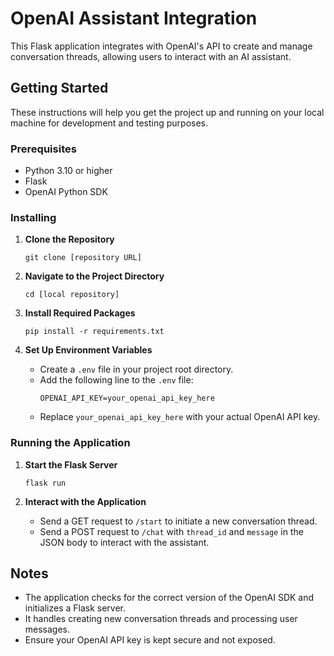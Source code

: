 

# OpenAI Assistant Integration

This Flask application integrates with OpenAI's API to create and manage conversation threads, allowing users to interact with an AI assistant.

## Getting Started

These instructions will help you get the project up and running on your local machine for development and testing purposes.

### Prerequisites

- Python 3.10 or higher
- Flask
- OpenAI Python SDK

### Installing

1. **Clone the Repository**
   ```
   git clone [repository URL]
   ```

2. **Navigate to the Project Directory**
   ```
   cd [local repository]
   ```

3. **Install Required Packages**
   ```
   pip install -r requirements.txt
   ```

4. **Set Up Environment Variables**
   - Create a `.env` file in your project root directory.
   - Add the following line to the `.env` file:
     ```
     OPENAI_API_KEY=your_openai_api_key_here
     ```
   - Replace `your_openai_api_key_here` with your actual OpenAI API key.

### Running the Application

1. **Start the Flask Server**
   ```
   flask run
   ```

2. **Interact with the Application**
   - Send a GET request to `/start` to initiate a new conversation thread.
   - Send a POST request to `/chat` with `thread_id` and `message` in the JSON body to interact with the assistant.

## Notes

- The application checks for the correct version of the OpenAI SDK and initializes a Flask server.
- It handles creating new conversation threads and processing user messages.
- Ensure your OpenAI API key is kept secure and not exposed.

